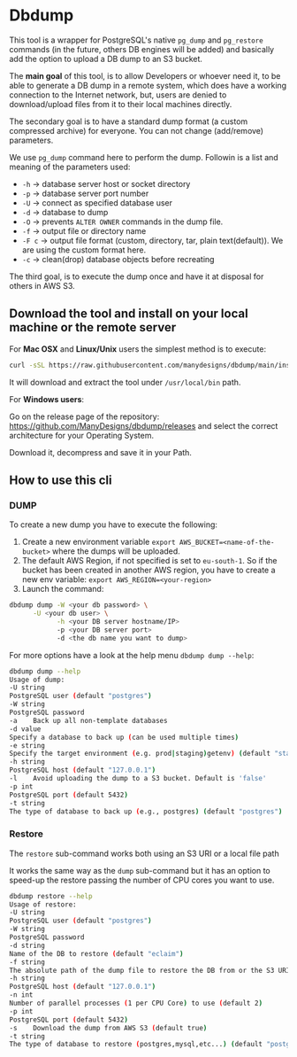 # Dbdump

This tool is a wrapper for PostgreSQL's native `pg_dump` and `pg_restore` commands (in the future, others DB engines will
be added) and basically add the option to upload a DB dump to an S3 bucket.

The **main goal** of this tool, is to allow Developers or whoever need it, to be able to generate a DB dump in a remote
system, which does have a working connection to the Internet network, but, users are denied to download/upload files from it
to their local machines directly.

The secondary goal is to have a standard dump format (a custom compressed archive) for everyone. You can not change
(add/remove) parameters.

We use `pg_dump` command here to perform the dump. Followin is a list and meaning of the parameters used:
- `-h` -> database server host or socket directory
- `-p` -> database server port number
- `-U` -> connect as specified database user
- `-d` -> database to dump
- `-O` -> prevents `ALTER OWNER` commands in the dump file.
- `-f` -> output file or directory name
- `-F c` -> output file format (custom, directory, tar, plain text(default)). We are using the custom format here.
- `-c` -> clean(drop) database objects before recreating

The third goal, is to execute the dump once and have it at disposal for others in AWS S3.

## Download the tool and install on your local machine or the remote server

For **Mac OSX** and **Linux/Unix** users the simplest method is to execute:

```bash
curl -sSL https://raw.githubusercontent.com/manydesigns/dbdump/main/install.sh | bash
```

It will download and extract the tool under `/usr/local/bin` path.

For **Windows users**:

Go on the release page of the repository: https://github.com/ManyDesigns/dbdump/releases and select the correct architecture
for your Operating System.

Download it, decompress and save it in your Path.

## How to use this cli

### DUMP

To create a new dump you have to execute the following:

1. Create a new environment variable `export AWS_BUCKET=<name-of-the-bucket>` where the dumps will be uploaded.
2. The default AWS Region, if not specified is set to `eu-south-1`. So if the bucket has been created in another AWS
region, you have to create a new env variable: `export AWS_REGION=<your-region>`
3. Launch the command:

```bash
dbdump dump -W <your db password> \
      -U <your db user> \
			-h <your DB server hostname/IP>
			-p <your DB server port>
			-d <the db name you want to dump>
```
For more options have a look at the help menu `dbdump dump --help`:

```bash
dbdump dump --help
Usage of dump:
-U string
PostgreSQL user (default "postgres")
-W string
PostgreSQL password
-a    Back up all non-template databases
-d value
Specify a database to back up (can be used multiple times)
-e string
Specify the target environment (e.g. prod|staging)getenv) (default "staging")
-h string
PostgreSQL host (default "127.0.0.1")
-l    Avoid uploading the dump to a S3 bucket. Default is 'false'
-p int
PostgreSQL port (default 5432)
-t string
The type of database to back up (e.g., postgres) (default "postgres")
```

### Restore

The `restore` sub-command works both using an S3 URI or a local file path

It works the same way as the `dump` sub-command but it has an option to speed-up the restore passing the number of CPU
cores you want to use.

```bash
dbdump restore --help
Usage of restore:
-U string
PostgreSQL user (default "postgres")
-W string
PostgreSQL password
-d string
Name of the DB to restore (default "eclaim")
-f string
The absolute path of the dump file to restore the DB from or the S3 URI
-h string
PostgreSQL host (default "127.0.0.1")
-n int
Number of parallel processes (1 per CPU Core) to use (default 2)
-p int
PostgreSQL port (default 5432)
-s    Download the dump from AWS S3 (default true)
-t string
The type of database to restore (postgres,mysql,etc...) (default "postgres")
```
